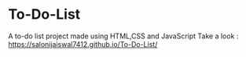 # To-Do-List
A to-do list project made using HTML,CSS and JavaScript
Take a look : https://salonijaiswal7412.github.io/To-Do-List/
